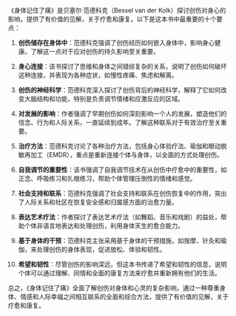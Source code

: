 《身体记住了痛》是贝塞尔·范德科克（Bessel van der Kolk）探讨创伤对身心的影响，提供了有价值的见解，关于疗愈和康复。以下是这本书中最重要的十个要点：

1. **创伤储存在身体中**：范德科克强调了创伤经历如何嵌入身体中，影响身心健康。了解这一点对于应对创伤的持久影响至关重要。

2. **身心连接**：该书探讨了思维和身体之间错综复杂的关系，说明了创伤如何破坏这种连接，并表现为各种症状，如慢性疼痛、焦虑和解离。

3. **创伤的神经科学**：范德科克深入探讨了创伤背后的神经科学，解释了它如何改变大脑结构和功能，特别是负责调节情绪和应激反应的区域。

4. **对发展的影响**：作者强调了早期创伤如何深刻影响一个人的发展，塑造他们的信念、行为和人际关系，一直延续到成年。了解这种联系对于有效治疗至关重要。

5. **治疗方法**：范德科克讨论了各种治疗方法，包括身心体验疗法、瑜伽和眼动脱敏再加工（EMDR），重点是重新连接个体与身体，以全面的方式处理创伤。

6. **自我调节的重要性**：该书强调了自我调节技术在从创伤中疗愈中的重要性，如正念、呼吸练习和扎根练习，帮助个体管理压倒性的情绪和感觉。

7. **社会支持和联系**：范德科克强调了社会支持和联系在创伤恢复中的作用，突出了人际关系和社区在恢复安全感和归属感方面的治愈力量。

8. **表达艺术疗法**：作者探讨了表达艺术疗法（如舞蹈、音乐和戏剧）的益处，帮助个体非语言地表达和处理创伤，利用身体天生的愈合能力。

9. **基于身体的干预**：范德科克主张采用基于身体的干预措施，如按摩、针灸和瑜伽，来处理创伤的身体表现，促进放松、体验和韧性。

10. **希望和韧性**：尽管创伤的影响深远，但这本书传递了希望和韧性的信息，说明个体可以通过理解、同情和全面的康复方法来疗愈并重新拥有他们的生活。

总之，《身体记住了痛》全面了解创伤对身体和心灵的复杂影响，通过一种尊重身体、情感和人际幸福之间相互联系的全面和综合方法，提供了有价值的见解，关于疗愈和康复。